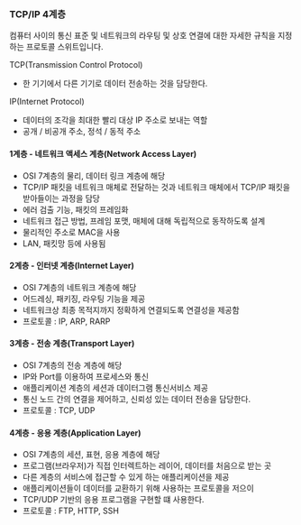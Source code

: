 ### TCP/IP 4계층

컴퓨터 사이의 통신 표준 및 네트워크의 라우팅 및 상호 연결에 대한 자세한 규칙을 지정하는 프로토콜 스위트입니다.

TCP(Transmission Control Protocol)
- 한 기기에서 다른 기기로 데이터 전송하는 것을 담당한다.

IP(Internet Protocol)
- 데이터의 조각을 최대한 빨리 대상 IP 주소로 보내는 역할
- 공개 / 비공개 주소, 정석 / 동적 주소

#### 1계층 - 네트워크 액세스 계층(Network Access Layer)
- OSI 7계층의 물리, 데이터 링크 계층에 해당
- TCP/IP 패킷을 네트워크 매체로 전달하는 것과 네트워크 매체에서 TCP/IP 패킷을 받아들이는 과정을 담당
- 에러 검출 기능, 패킷의 프레임화
- 네트워크 접근 방법, 프레임 포맷, 매체에 대해 독립적으로 동작하도록 설계
- 물리적인 주소로 MAC을 사용
- LAN, 패킷망 등에 사용됨


#### 2계층 - 인터넷 계층(Internet Layer)
- OSI 7계층의 네트워크 계층에 해당
- 어드레싱, 패키징, 라우팅 기능을 제공
- 네트워크상 최종 목적지까지 정확하게 연결되도록 연결성을 제공함
- 프로토콜 : IP, ARP, RARP


#### 3계층 -  전송 계층(Transport Layer)
- OSI 7계층의 전송 계층에 해당
- IP와 Port를 이용하여 프로세스와 통신
- 애플리케이션 계층의 세션과 데이터그램 통신서비스 제공
- 통신 노드 간의 연결을 제어하고, 신뢰성 있는 데이터 전송을 담당한다.
- 프로토콜 : TCP, UDP


#### 4계층 - 응용 계층(Application Layer)
- OSI 7계층의 세션, 표현, 응용 계층에 해당
- 프로그램(브라우저)가 직접 인터렉트하는 레이어, 데이터를 처음으로 받는 곳
- 다른 계층의 서비스에 접근할 수 있게 하는 애플리케이션을 제공
- 애플리케이션들이 데이터를 교환하기 위해 사용하는 프로토콜을 저으이
- TCP/UDP 기반의 응용 프로그램을 구현할 떄 사용한다.
- 프로토콜 : FTP, HTTP, SSH






